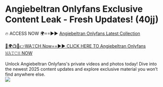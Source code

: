 # Angiebeltran Onlyfans Exclusive Content Leak - Fresh Updates! (40jj)

🔥 ACCESS NOW 🌍==►► <a href="https://tinyurl.com/kvy9nzfs" rel="nofollow">Angiebeltran Onlyfans Latest Collection</a>
<br><br>
[🔴🌍📺📱👉WA𝚃CH Now==►► CLICK HERE TO Angiebeltran Onlyfans 𝚆𝙰𝚃𝙲𝙷 NOW](https://tinyurl.com/kvy9nzfs)
<br><br>
Unlock Angiebeltran Onlyfans's private videos and photos today! Dive into the newest 2025 content updates and explore exclusive material you won’t find anywhere else.
<br>
<a href="https://tinyurl.com/kvy9nzfs" rel="nofollow" data-target="animated-image.originalLink"><img src="https://camo.githubusercontent.com/8a4f000d20f83aca3bf7ec5f350d767afa0574a8a352519fd8cfa583a6f93a33/68747470733a2f2f692e696d6775722e636f6d2f644a486b345a712e676966" data-canonical-src="https://i.imgur.com/dJHk4Zq.gif" style="max-width: 100%; display: inline-block;" data-target="animated-image.originalImage"></a>
<br>
